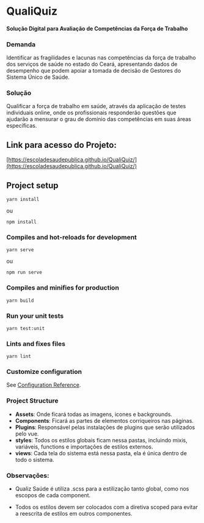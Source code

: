 # QualiQuiz 

#### Solução Digital para Avaliação de Competências da Força de Trabalho

### Demanda
Identificar as fragilidades e lacunas nas competências da força de trabalho dos serviços de saúde no estado do Ceará, apresentando dados de desempenho que podem apoiar a tomada de decisão de Gestores do Sistema Único de Saúde.

### Solução
Qualificar a força de trabalho em saúde, através da aplicação de testes individuais online, onde os profissionais responderão questões que ajudarão a mensurar o grau de domínio das competências em suas áreas específicas. 


## Link para acesso do Projeto:
[https://escoladesaudepublica.github.io/QualiQuiz/](https://escoladesaudepublica.github.io/QualiQuiz/)
## Project setup
```
yarn install
```
ou
```
npm install
```

### Compiles and hot-reloads for development
```
yarn serve
```
ou
```
npm run serve
```
### Compiles and minifies for production
```
yarn build
```

### Run your unit tests
```
yarn test:unit
```

### Lints and fixes files
```
yarn lint
```

### Customize configuration
See [Configuration Reference](https://cli.vuejs.org/config/).

### Project Structure

* **Assets**: Onde ficará todas as imagens, icones e backgrounds.
* **Components**: Ficará as partes de elementos corriqueiros nas páginas.
* **Plugins**: Responsável pelas instalações de plugins que serão utilizados pelo vue.
* **styles**: Todos os estilos globais ficam nessa pastas, incluindo mixis, variáveis, functions e importações de estilos externos.
* **views**: Cada tela do sistema está nessa pasta, ela é única dentro de todo o sistema.

### Observações:
* Qualiz Saúde é utiliza .scss para a estilização tanto global, como nos escopos de cada component.

* Todos os estilos devem ser colocados com a diretiva scoped para evitar a reescrita de estilos em outros componentes.
